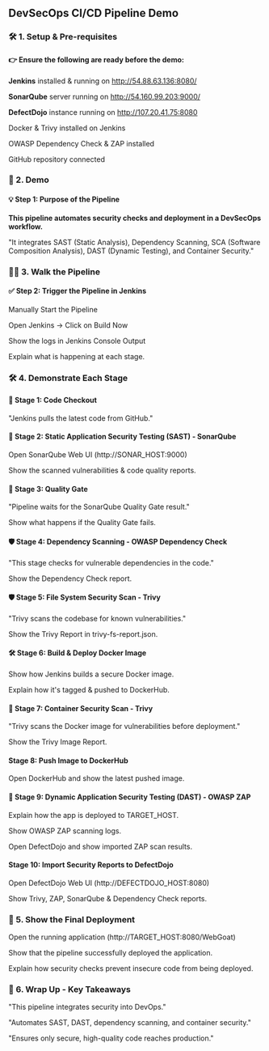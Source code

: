 ## DevSecOps CI/CD Pipeline Demo

### 🛠 1. Setup & Pre-requisites
 
#### 👉 Ensure the following are ready before the demo:

**Jenkins** installed & running on http://54.88.63.136:8080/

**SonarQube** server running on http://54.160.99.203:9000/

**DefectDojo** instance running on http://107.20.41.75:8080

Docker & Trivy installed on Jenkins

OWASP Dependency Check & ZAP installed

GitHub repository connected

### 🚀 2. Demo

#### 💡 Step 1: Purpose of the Pipeline

**This pipeline automates security checks and deployment in a DevSecOps workflow.**

"It integrates SAST (Static Analysis), Dependency Scanning, SCA (Software Composition Analysis), DAST (Dynamic Testing), and Container Security."

### 👨‍💻 3. Walk the Pipeline

#### ✅ Step 2: Trigger the Pipeline in Jenkins

Manually Start the Pipeline

Open Jenkins → Click on Build Now

Show the logs in Jenkins Console Output

Explain what is happening at each stage.

### 🛠 4. Demonstrate Each Stage

#### 🎯 Stage 1: Code Checkout

"Jenkins pulls the latest code from GitHub."

#### 🔎 Stage 2: Static Application Security Testing (SAST) - SonarQube

Open SonarQube Web UI (http://SONAR_HOST:9000)

Show the scanned vulnerabilities & code quality reports.

#### 📝 Stage 3: Quality Gate

"Pipeline waits for the SonarQube Quality Gate result."

Show what happens if the Quality Gate fails.

#### 🛡️ Stage 4: Dependency Scanning - OWASP Dependency Check

"This stage checks for vulnerable dependencies in the code."

Show the Dependency Check report.

#### 🛡️ Stage 5: File System Security Scan - Trivy

"Trivy scans the codebase for known vulnerabilities."

Show the Trivy Report in trivy-fs-report.json.

#### 🛠️ Stage 6: Build & Deploy Docker Image

Show how Jenkins builds a secure Docker image.

Explain how it's tagged & pushed to DockerHub.

#### 🐳 Stage 7: Container Security Scan - Trivy

"Trivy scans the Docker image for vulnerabilities before deployment."

Show the Trivy Image Report.

####  Stage 8: Push Image to DockerHub

Open DockerHub and show the latest pushed image.

#### 🧕 Stage 9: Dynamic Application Security Testing (DAST) - OWASP ZAP

Explain how the app is deployed to TARGET_HOST.

Show OWASP ZAP scanning logs.

Open DefectDojo and show imported ZAP scan results.

####  Stage 10: Import Security Reports to DefectDojo

Open DefectDojo Web UI (http://DEFECTDOJO_HOST:8080)

Show Trivy, ZAP, SonarQube & Dependency Check reports.

### 🎯 5. Show the Final Deployment

Open the running application (http://TARGET_HOST:8080/WebGoat)

Show that the pipeline successfully deployed the application.

Explain how security checks prevent insecure code from being deployed.

### 🎤 6. Wrap Up - Key Takeaways

"This pipeline integrates security into DevOps."

"Automates SAST, DAST, dependency scanning, and container security."

"Ensures only secure, high-quality code reaches production."

   
